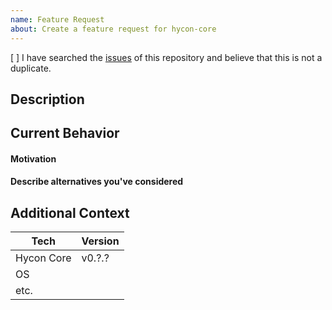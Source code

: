 ```yaml
---
name: Feature Request
about: Create a feature request for hycon-core
---
```


<!--- Provide a general summary of the feature in the Title above -->

<!--
    Thank you very much for contributing to Hycon Core by creating an issue!
    To avoid duplicate issues we ask you to check off the following list.
-->

<!-- Checked checkbox should look like this: [x] -->
[ ] I have searched the [issues](https://github.com/Team-Hycon/hycon-core/issues) of this repository and believe that this is not a duplicate.

## Description
<!---
    Describe what it does or how it should work.
-->

## Current Behavior
<!---
    Does the feature already exist? 
    - If so, describe the difference from current behavior. 
    - If not, leave blank.
-->

#### Motivation
<!---
    Why are we doing this? What use cases does it support? What is the expected outcome?
-->

#### Describe alternatives you've considered
<!---
    Describe what alternative solutions you have considered due to a lack of this proposed feature.
-->

## Additional Context
<!---
    Include as many relevant details about the feature request: screenshots, diagrams, etc.
-->

| Tech         | Version |
|--------------|---------|
| Hycon Core   | v0.?.?  |
| OS           |         |
| etc.         |         |